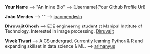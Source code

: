 **Your Name** --> "An Inline Bio" --> [Username](Your Github Profile Url)

**João Mendes** --> "" --> [joaomendesln](https://github.com/joaomendesln)

**Dhruvajit Ghosh** --> ECE engineering student at Manipal Institute of Technology. Interested in image processing. [Dhruvajit](https://github.com/Dhruvajit)

**Vivek Tiwari** --> A CS undergrad. Currently learning Python & R and expanding skillset in data science & ML. --> [arimanyus](https://github.com/arimanyus)
